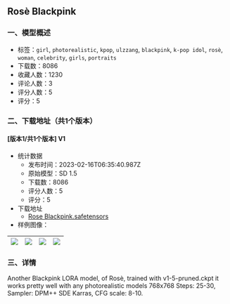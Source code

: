 ## Rosè Blackpink
### 一、模型概述

- 标签：`girl`, `photorealistic`, `kpop`, `ulzzang`, `blackpink`, `k-pop idol`, `rosè`, `woman`, `celebrity`, `girls`, `portraits`
- 下载数：8086
- 收藏人数：1230
- 评论人数：3
- 评分人数：5
- 评分：5

### 二、下载地址（共1个版本）

#### [版本1/共1个版本] V1

- 统计数据
  - 发布时间：2023-02-16T06:35:40.987Z
  - 原始模型：SD 1.5
  - 下载数：8086
  - 评分人数：5
  - 评分：5
- 下载地址
  - [Rose Blackpink.safetensors](https://civitai.com/api/download/models/10143)
- 样例图像：

| <img src="https://image.civitai.com/xG1nkqKTMzGDvpLrqFT7WA/de362982-f25c-4927-096f-e3ebd7768800/width=450/99042.jpeg" /> | <img src="https://image.civitai.com/xG1nkqKTMzGDvpLrqFT7WA/b8130bb6-e9b4-45b9-508b-a568c4a27400/width=450/99047.jpeg" /> | <img src="https://image.civitai.com/xG1nkqKTMzGDvpLrqFT7WA/3ba007b7-3fa6-4c8a-d876-59fc75aa9d00/width=450/99046.jpeg" /> | <img src="https://image.civitai.com/xG1nkqKTMzGDvpLrqFT7WA/1cb5e33c-015b-4736-55ec-f327f6470600/width=450/99045.jpeg" /> |
| ---- | ---- | ---- | ---- |


### 三、详情
<p>Another Blackpink LORA model, of Rosè, trained with v1-5-pruned.ckpt it works pretty well with any photorealistic models 768x768 Steps: 25-30, Sampler: DPM++ SDE Karras, CFG scale: 8-10.</p>